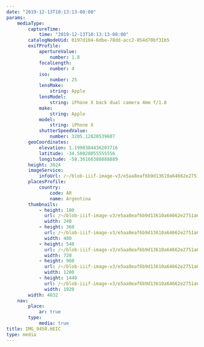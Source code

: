 ```yaml
---
date: "2019-12-13T10:13:13-08:00"
params:
    mediaType:
        captureTime:
            time: "2019-12-13T10:13:13-08:00"
        catalogNodeUid: 0197d104-6dbe-78dd-acc2-054d70bf31b5
        exifProfile:
            apertureValue:
                number: 1.8
            focalLength:
                number: 4
            iso:
                number: 25
            lensMake:
                string: Apple
            lensModel:
                string: iPhone X back dual camera 4mm f/1.8
            make:
                string: Apple
            model:
                string: iPhone X
            shutterSpeedValue:
                number: 3205.12820539607
        geoCoordinates:
            elevation: 1.1990384436203716
            latitude: -34.58028055555556
            longitude: -58.36166388888889
        height: 3024
        imageService:
            infoUrl: /~/blob-iiif-image-v3/e5aa8eaf6b9d13610a64662e2751a6c783188e6d6ad47fbdba8346a189f5d103/info.json
        placesProfile:
            country:
                code: AR
                name: Argentina
        thumbnails:
            - height: 180
              url: /~/blob-iiif-image-v3/e5aa8eaf6b9d13610a64662e2751a6c783188e6d6ad47fbdba8346a189f5d103/full/240%2C180/0/default.jpg
              width: 240
            - height: 360
              url: /~/blob-iiif-image-v3/e5aa8eaf6b9d13610a64662e2751a6c783188e6d6ad47fbdba8346a189f5d103/full/480%2C360/0/default.jpg
              width: 480
            - height: 540
              url: /~/blob-iiif-image-v3/e5aa8eaf6b9d13610a64662e2751a6c783188e6d6ad47fbdba8346a189f5d103/full/720%2C540/0/default.jpg
              width: 720
            - height: 960
              url: /~/blob-iiif-image-v3/e5aa8eaf6b9d13610a64662e2751a6c783188e6d6ad47fbdba8346a189f5d103/full/1280%2C960/0/default.jpg
              width: 1280
            - height: 1440
              url: /~/blob-iiif-image-v3/e5aa8eaf6b9d13610a64662e2751a6c783188e6d6ad47fbdba8346a189f5d103/full/1920%2C1440/0/default.jpg
              width: 1920
        width: 4032
    nav:
        place:
            ar: true
        type:
            media: true
title: IMG_9450.HEIC
type: media
---
```

